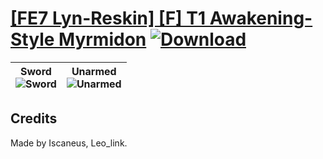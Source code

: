 # [\[FE7 Lyn-Reskin\] \[F\] T1 Awakening-Style Myrmidon](https://git.io/Jisxn) [![Download](https://img.shields.io/badge/Download--red?style=social&logo=github)](https://git.io/Jispq)

| <b>Sword</b><br/><img alt="Sword" src="https://git.io/JisNx"/> | <b>Unarmed</b><br/><img alt="Unarmed" src="https://git.io/JisFj"/> |
| :---: | :---: |

## Credits

Made by Iscaneus, Leo_link.

